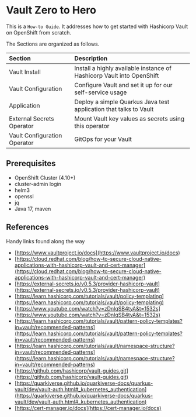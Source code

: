 # Vault Zero to Hero 

This is a `How-to Guide`. It addresses how to get started with Hashicorp Vault on OpenShift from scratch.

The Sections are organized as follows.

| Section                      | Description                                                           |
|:-----------------------------|:----------------------------------------------------------------------|
| Vault Install                | Install a highly available instance of Hashicorp Vault into OpenShift |
| Vault Configuration          | Configure Vault and set it up for our self-service usage              |
| Application                  | Deploy a simple Quarkus Java test application that talks to Vault     |
| External Secrets Operator    | Mount Vault key values as secrets using this operator                 |
| Vault Configuration Operator | GitOps for your Vault                                                 |

## Prerequisites

- OpenShift Cluster (4.10+)
- cluster-admin login
- helm3
- openssl
- jq
- Java 17, maven

## References

Handy links found along the way

- [https://www.vaultproject.io/docs](https://www.vaultproject.io/docs)
- [https://cloud.redhat.com/blog/how-to-secure-cloud-native-applications-with-hashicorp-vault-and-cert-manager](https://cloud.redhat.com/blog/how-to-secure-cloud-native-applications-with-hashicorp-vault-and-cert-manager)
- [https://external-secrets.io/v0.5.3/provider-hashicorp-vault](https://external-secrets.io/v0.5.3/provider-hashicorp-vault)
- [https://learn.hashicorp.com/tutorials/vault/policy-templating](https://learn.hashicorp.com/tutorials/vault/policy-templating)
- [https://www.youtube.com/watch?v=zDnIqSB4tyA&t=1532s](https://www.youtube.com/watch?v=zDnIqSB4tyA&t=1532s)
- [https://learn.hashicorp.com/tutorials/vault/pattern-policy-templates?in=vault/recommended-patterns](https://learn.hashicorp.com/tutorials/vault/pattern-policy-templates?in=vault/recommended-patterns)
- [https://learn.hashicorp.com/tutorials/vault/namespace-structure?in=vault/recommended-patterns](https://learn.hashicorp.com/tutorials/vault/namespace-structure?in=vault/recommended-patterns)
- [https://github.com/hashicorp/vault-guides.git](https://github.com/hashicorp/vault-guides.git)
- [https://quarkiverse.github.io/quarkiverse-docs/quarkus-vault/dev/vault-auth.html#_kubernetes_authentication](https://quarkiverse.github.io/quarkiverse-docs/quarkus-vault/dev/vault-auth.html#_kubernetes_authentication)
- [https://cert-manager.io/docs](https://cert-manager.io/docs)
